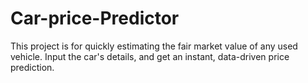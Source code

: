 # Car-price-Predictor
This project is for quickly estimating the fair market value of any used vehicle. Input the car's details, and get an instant, data-driven price prediction. 
